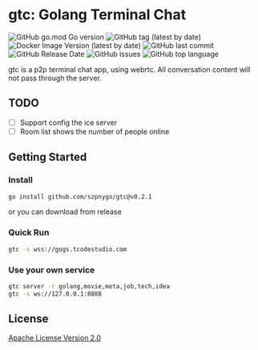 # gtc: Golang Terminal Chat
![GitHub go.mod Go version](https://img.shields.io/github/go-mod/go-version/szpnygo/gtc)
![GitHub tag (latest by date)](https://img.shields.io/github/v/tag/szpnygo/gtc?label=version)
![Docker Image Version (latest by date)](https://img.shields.io/docker/v/neosu/gtc?label=docker%20version)
![GitHub last commit](https://img.shields.io/github/last-commit/szpnygo/gtc)
![GitHub Release Date](https://img.shields.io/github/release-date/szpnygo/gtc)
![GitHub issues](https://img.shields.io/github/issues-raw/szpnygo/gtc)
![GitHub top language](https://img.shields.io/github/languages/top/szpnygo/gtc)

gtc is a p2p terminal chat app, using webrtc. All conversation content will not pass through the server.

## TODO
- [ ] Support config the ice server
- [ ] Room list shows the number of people online

## Getting Started

### Install

```bash
go install github.com/szpnygo/gtc@v0.2.1
```

or you can download from release

### Quick Run
```bash
gtc -s wss://gogs.tcodestudio.com
```

### Use your own service
```bash
gtc server -r golang,movie,meta,job,tech,idea
gtc -s ws://127.0.0.1:8888
```

## License
[Apache License Version 2.0](./LICENSE)
